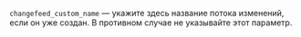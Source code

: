 `changefeed_custom_name` — укажите здесь название потока изменений, если он уже создан. В противном случае не указывайте этот параметр.
